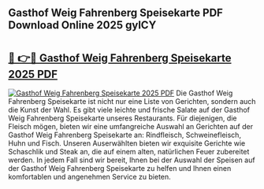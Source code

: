 ## Gasthof Weig Fahrenberg Speisekarte PDF Download Online 2025 gylCY

# <h2><a href="http://gc7afi.nevu.top/?p=Gasthof+Weig+Fahrenberg+Speisekarte">🔗 👉🔴 Gasthof Weig Fahrenberg Speisekarte 2025 PDF</a></h2>

[![Gasthof Weig Fahrenberg Speisekarte 2025 PDF](https://i.imgur.com/dBaPXMq.png)](http://gc7afi.nevu.top/?p=Gasthof+Weig+Fahrenberg+Speisekarte)
Die Gasthof Weig Fahrenberg Speisekarte ist nicht nur eine Liste von Gerichten, sondern auch die Kunst der Wahl. Es gibt viele leichte und frische Salate auf der Gasthof Weig Fahrenberg Speisekarte unseres Restaurants. Für diejenigen, die Fleisch mögen, bieten wir eine umfangreiche Auswahl an Gerichten auf der Gasthof Weig Fahrenberg Speisekarte an: Rindfleisch, Schweinefleisch, Huhn und Fisch. Unseren Auserwählten bieten wir exquisite Gerichte wie Schaschlik und Steak an, die auf einem alten, natürlichen Feuer zubereitet werden. In jedem Fall sind wir bereit, Ihnen bei der Auswahl der Speisen auf der Gasthof Weig Fahrenberg Speisekarte zu helfen und Ihnen einen komfortablen und angenehmen Service zu bieten.
